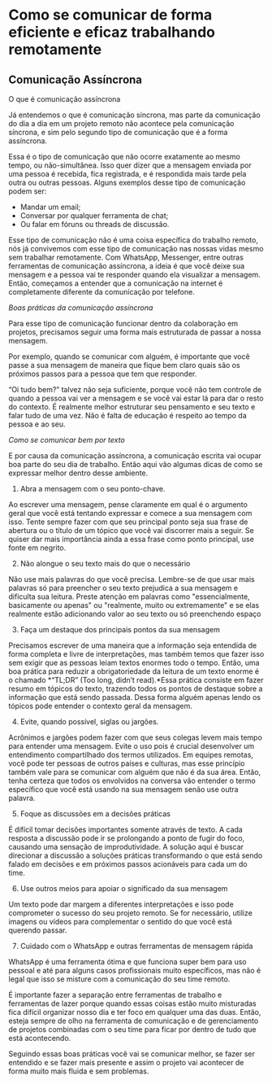 # Como se comunicar de forma eficiente e eficaz trabalhando remotamente

## Comunicação Assíncrona

O que é comunicação assíncrona

Já entendemos o que é comunicação síncrona, mas parte da comunicação do dia a dia em um projeto remoto não acontece pela comunicação síncrona, e sim pelo segundo tipo de comunicação que é a forma assíncrona.

Essa é o tipo de comunicação que não ocorre exatamente ao mesmo tempo, ou não-simultânea. Isso quer dizer que a mensagem enviada por uma pessoa é recebida, fica registrada, e é respondida mais tarde pela outra ou outras pessoas. Alguns exemplos desse tipo de comunicação podem ser:

- Mandar um email;
- Conversar por qualquer ferramenta de chat;
- Ou falar em fóruns ou threads de discussão.

Esse tipo de comunicação não é uma coisa específica do trabalho remoto, nós já convivemos com esse tipo de comunicação nas nossas vidas mesmo sem trabalhar remotamente. Com WhatsApp, Messenger, entre outras ferramentas de comunicação assíncrona, a ideia é que você deixe sua mensagem e a pessoa vai te responder quando ela visualizar a mensagem. Então, começamos a entender que a comunicação na internet é completamente diferente da comunicação por telefone.

*Boas práticas da comunicação assíncrona*

Para esse tipo de comunicação funcionar dentro da colaboração em projetos, precisamos seguir uma forma mais estruturada de passar a nossa mensagem.

Por exemplo, quando se comunicar com alguém, é importante que você passe a sua mensagem de maneira que fique bem claro quais são os próximos passos para a pessoa que tem que responder.

“Oi tudo bem?” talvez não seja suficiente, porque você não tem controle de quando a pessoa vai ver a mensagem e se você vai estar lá para dar o resto do contexto. É realmente melhor estruturar seu pensamento e seu texto e falar tudo de uma vez. Não é falta de educação é respeito ao tempo da pessoa e ao seu.

*Como se comunicar bem por texto*

E por causa da comunicação assíncrona, a comunicação escrita vai ocupar boa parte do seu dia de trabalho. Então aqui vão algumas dicas de como se expressar melhor dentro desse ambiente.

1. Abra a mensagem com o seu ponto-chave.

Ao escrever uma mensagem, pense claramente em qual é o argumento geral que você está tentando expressar e comece a sua mensagem com isso. Tente sempre fazer com que seu principal ponto seja sua frase de abertura ou o título de um tópico que você vai discorrer mais a seguir. Se quiser dar mais importância ainda a essa frase como ponto principal, use fonte em negrito.

2. Não alongue o seu texto mais do que o necessário

Não use mais palavras do que você precisa. Lembre-se de que usar mais palavras só para preencher o seu texto prejudica a sua mensagem e dificulta sua leitura. Preste atenção em palavras como "essencialmente, basicamente ou apenas" ou "realmente, muito ou extremamente" e se elas realmente estão adicionando valor ao seu texto ou só preenchendo espaço

3. Faça um destaque dos principais pontos da sua mensagem

Precisamos escrever de uma maneira que a informação seja entendida de forma completa e livre de interpretações, mas também temos que fazer isso sem exigir que as pessoas leiam textos enormes todo o tempo. Então, uma boa prática para reduzir a obrigatoriedade da leitura de um texto enorme é o chamado *“TL;DR” (Too long, didn’t read).*Essa prática consiste em fazer resumo em tópicos do texto, trazendo todos os pontos de destaque sobre a informação que está sendo passada. Dessa forma alguém apenas lendo os tópicos pode entender o contexto geral da mensagem.

4. Evite, quando possível, siglas ou jargões.

Acrônimos e jargões podem fazer com que seus colegas levem mais tempo para entender uma mensagem. Evite o uso pois é crucial desenvolver um entendimento compartilhado dos termos utilizados. Em equipes remotas, você pode ter pessoas de outros países e culturas, mas esse princípio também vale para se comunicar com alguém que não é da sua área. Então, tenha certeza que todos os envolvidos na conversa vão entender o termo específico que você está usando na sua mensagem senão use outra palavra.

5. Foque as discussões em a decisões práticas

É difícil tomar decisões importantes somente através de texto. A cada resposta a discussão pode ir se prolongando a ponto de fugir do foco, causando uma sensação de improdutividade. A solução aqui é buscar direcionar a discussão a soluções práticas transformando o que está sendo falado em decisões e em próximos passos acionáveis para cada um do time.

6. Use outros meios para apoiar o significado da sua mensagem

Um texto pode dar margem a diferentes interpretações e isso pode comprometer o sucesso do seu projeto remoto. Se for necessário, utilize imagens ou vídeos para complementar o sentido do que você está querendo passar.

7. Cuidado com o WhatsApp e outras ferramentas de mensagem rápida

WhatsApp é uma ferramenta ótima e que funciona super bem para uso pessoal e até para alguns casos profissionais muito específicos, mas não é legal que isso se misture com a comunicação do seu time remoto.

É importante fazer a separação entre ferramentas de trabalho e ferramentas de lazer porque quando essas coisas estão muito misturadas fica difícil organizar nosso dia e ter foco em qualquer uma das duas. Então, esteja sempre de olho na ferramenta de comunicação e de gerenciamento de projetos combinadas com o seu time para ficar por dentro de tudo que está acontecendo.

Seguindo essas boas práticas você vai se comunicar melhor, se fazer ser entendido e se fazer mais presente e assim o projeto vai acontecer de forma muito mais fluida e sem problemas.
